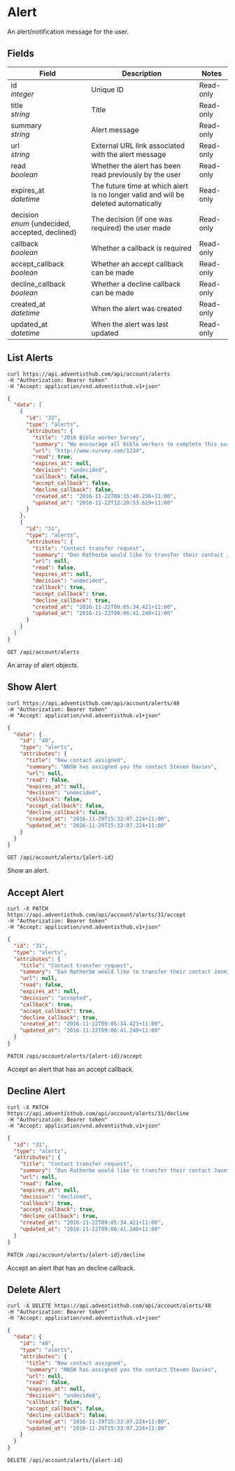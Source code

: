 # Alert

An alert/notification message for the user.

## Fields

Field | Description | Notes
--------- | ------- | -------
id<br> *integer* | Unique ID | Read-only
title<br> *string* | Title | Read-only
summary<br> *string* | Alert message | Read-only
url<br> *string* | External URL link associated with the alert message | Read-only
read<br>*boolean* | Whether the alert has been read previously by the user | Read-only
expires_at<br>*datetime* | The future time at which alert is no longer valid and will be deleted automatically | Read-only
decision<br>*enum* {undecided, accepted, declined}| The decision (if one was required) the user made | Read-only
callback<br>*boolean* | Whether a callback is required | Read-only
accept_callback<br>*boolean* | Whether an accept callback can be made | Read-only
decline_callback<br>*boolean* | Whether a decline callback can be made | Read-only
created_at<br>*datetime* | When the alert was created | Read-only
updated_at<br>*datetime* | When the alert was last updated | Read-only

## List Alerts
```shell
curl https://api.adventisthub.com/api/account/alerts
-H "Authorization: Bearer token"
-H "Accept: application/vnd.adventisthub.v1+json"
```

```json
{
  "data": [
    {
      "id": "32",
      "type": "alerts",
      "attributes": {
        "title": "2016 Bible worker Survey",
        "summary": "We encourage all bible workers to complete this survey to help us understand your needs.",
        "url": "http://www.survey.com/1234",
        "read": true,
        "expires_at": null,
        "decision": "undecided",
        "callback": false,
        "accept_callback": false,
        "decline_callback": false,
        "created_at": "2016-11-22T09:15:40.236+11:00",
        "updated_at": "2016-11-22T12:20:53.619+11:00"
      }
    },
    {
      "id": "31",
      "type": "alerts",
      "attributes": {
        "title": "Contact transfer request",
        "summary": "Dan Ratherbe would like to transfer their contact Jasmine Fondu to you",
        "url": null,
        "read": false,
        "expires_at": null,
        "decision": "undecided",
        "callback": true,
        "accept_callback": true,
        "decline_callback": true,
        "created_at": "2016-11-22T09:05:34.421+11:00",
        "updated_at": "2016-11-22T09:06:41.240+11:00"
      }
    }
  ]
}
```
`GET /api/account/alerts`

An array of alert objects.

## Show Alert

```shell
curl https://api.adventisthub.com/api/account/alerts/48
-H "Authorization: Bearer token"
-H "Accept: application/vnd.adventisthub.v1+json"
```
```json
{
  "data": {
    "id": "48",
    "type": "alerts",
    "attributes": {
      "title": "New contact assigned",
      "summary": "NNSW has assigned you the contact Steven Davies",
      "url": null,
      "read": false,
      "expires_at": null,
      "decision": "undecided",
      "callback": false,
      "accept_callback": false,
      "decline_callback": false,
      "created_at": "2016-11-29T15:33:07.224+11:00",
      "updated_at": "2016-11-29T15:33:07.224+11:00"
    }
  }
}
```

`GET /api/account/alerts/{alert-id}`

Show an alert.

## Accept Alert
```shell
curl -X PATCH https://api.adventisthub.com/api/account/alerts/31/accept
-H "Authorization: Bearer token"
-H "Accept: application/vnd.adventisthub.v1+json"
```
```json
{
  "id": "31",
  "type": "alerts",
  "attributes": {
    "title": "Contact transfer request",
    "summary": "Dan Ratherbe would like to transfer their contact Jasmine Fondu to you",
    "url": null,
    "read": false,
    "expires_at": null,
    "decision": "accepted",
    "callback": true,
    "accept_callback": true,
    "decline_callback": true,
    "created_at": "2016-11-22T09:05:34.421+11:00",
    "updated_at": "2016-11-22T09:06:41.240+11:00"
  }
}
```

`PATCH /api/account/alerts/{alert-id}/accept`

Accept an alert that has an accept callback.

## Decline Alert
```shell
curl -X PATCH https://api.adventisthub.com/api/account/alerts/31/decline
-H "Authorization: Bearer token"
-H "Accept: application/vnd.adventisthub.v1+json"
```
```json
{
  "id": "31",
  "type": "alerts",
  "attributes": {
    "title": "Contact transfer request",
    "summary": "Dan Ratherbe would like to transfer their contact Jasmine Fondu to you",
    "url": null,
    "read": false,
    "expires_at": null,
    "decision": "declined",
    "callback": true,
    "accept_callback": true,
    "decline_callback": true,
    "created_at": "2016-11-22T09:05:34.421+11:00",
    "updated_at": "2016-11-22T09:06:41.240+11:00"
  }
}
```

`PATCH /api/account/alerts/{alert-id}/decline`

Accept an alert that has an decline callback.

## Delete Alert
```shell
curl -X DELETE https://api.adventisthub.com/api/account/alerts/48
-H "Authorization: Bearer token"
-H "Accept: application/vnd.adventisthub.v1+json"
```
```json
{
  "data": {
    "id": "48",
    "type": "alerts",
    "attributes": {
      "title": "New contact assigned",
      "summary": "NNSW has assigned you the contact Steven Davies",
      "url": null,
      "read": false,
      "expires_at": null,
      "decision": "undecided",
      "callback": false,
      "accept_callback": false,
      "decline_callback": false,
      "created_at": "2016-11-29T15:33:07.224+11:00",
      "updated_at": "2016-11-29T15:33:07.224+11:00"
    }
  }
}
```

`DELETE /api/account/alerts/{alert-id}`